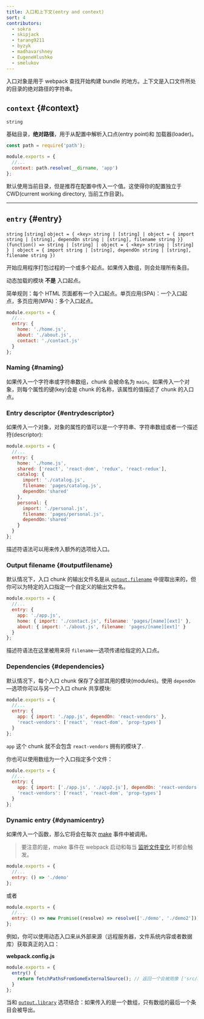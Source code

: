 ```yaml
---
title: 入口和上下文(entry and context)
sort: 4
contributors:
  - sokra
  - skipjack
  - tarang9211
  - byzyk
  - madhavarshney
  - EugeneHlushko
  - smelukov
---
```


入口对象是用于 webpack 查找开始构建 bundle 的地方。上下文是入口文件所处的目录的绝对路径的字符串。


## `context` {#context}

`string`

基础目录，__绝对路径__，用于从配置中解析入口点(entry point)和 加载器(loader)。

``` js
const path = require('path');

module.exports = {
  //...
  context: path.resolve(__dirname, 'app')
};
```

默认使用当前目录，但是推荐在配置中传入一个值。这使得你的配置独立于 CWD(current working directory, 当前工作目录)。

---


## `entry` {#entry}

`string` `[string]` `object = { <key> string | [string] | object = { import string | [string], dependOn string | [string], filename string }}` `(function() => string | [string] | object = { <key> string | [string] } | object = { import string | [string], dependOn string | [string], filename string })`

开始应用程序打包过程的一个或多个起点。如果传入数组，则会处理所有条目。

动态加载的模块 __不是__ 入口起点。

简单规则：每个 HTML 页面都有一个入口起点。单页应用(SPA)：一个入口起点，多页应用(MPA)：多个入口起点。

```js
module.exports = {
  //...
  entry: {
    home: './home.js',
    about: './about.js',
    contact: './contact.js'
  }
};
```


### Naming {#naming}

如果传入一个字符串或字符串数组，chunk 会被命名为 `main`。如果传入一个对象，则每个属性的键(key)会是 chunk 的名称，该属性的值描述了 chunk 的入口点。

### Entry descriptor {#entrydescriptor}

如果传入一个对象，对象的属性的值可以是一个字符串、字符串数组或者一个描述符(descriptor):

```js
module.exports = {
  //...
  entry: {
    home: './home.js',
    shared: ['react', 'react-dom', 'redux', 'react-redux'],
    catalog: {
      import: './catalog.js',
      filename: 'pages/catalog.js',
      dependOn:'shared'
    },
    personal: {
      import: './personal.js',
      filename: 'pages/personal.js',
      dependOn:'shared'
    }
  }
};
```

描述符语法可以用来传入额外的选项给入口。


### Output filename {#outputfilename}

默认情况下，入口 chunk 的输出文件名是从 [`output.filename`](/configuration/output/#outputfilename) 中提取出来的，但你可以为特定的入口指定一个自定义的输出文件名。

```js
module.exports = {
  //...
  entry: {
    app: './app.js',
    home: { import: './contact.js', filename: 'pages/[name][ext]' },
    about: { import: './about.js', filename: 'pages/[name][ext]' }
  }
};
```

描述符语法在这里被用来将 `filename`—选项传递给指定的入口点。


### Dependencies {#dependencies}

默认情况下，每个入口 chunk 保存了全部其用的模块(modules)。使用 `dependOn`—选项你可以与另一个入口 chunk 共享模块:

```js
module.exports = {
  //...
  entry: {
    app: { import: './app.js', dependOn: 'react-vendors' },
    'react-vendors': ['react', 'react-dom', 'prop-types']
  }
};
```

`app` 这个 chunk 就不会包含 `react-vendors` 拥有的模块了.

你也可以使用数组为一个入口指定多个文件：

```js
module.exports = {
  //...
  entry: {
    app: { import: ['./app.js', './app2.js'], dependOn: 'react-vendors' },
    'react-vendors': ['react', 'react-dom', 'prop-types']
  }
};
```

### Dynamic entry {#dynamicentry}

如果传入一个函数，那么它将会在每次 [make](/api/compiler-hooks/#make) 事件中被调用。

> 要注意的是，make 事件在 webpack 启动和每当 [监听文件变化](/configuration/watch/) 时都会触发。

```js
module.exports = {
  //...
  entry: () => './demo'
};
```

或者

```js
module.exports = {
  //...
  entry: () => new Promise((resolve) => resolve(['./demo', './demo2']))
};
```

例如，你可以使用动态入口来从外部来源（远程服务器，文件系统内容或者数据库）获取真正的入口：

__webpack.config.js__

``` js
module.exports = {
  entry() {
    return fetchPathsFromSomeExternalSource(); // 返回一个会被用像 ['src/main-layout.js', 'src/admin-layout.js'] 的东西 resolve 的 promise
  }
};
```

当和 [`output.library`](/configuration/output/#outputlibrary) 选项结合：如果传入的是一个数组，只有数组的最后一个条目会被导出。
